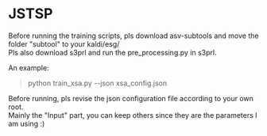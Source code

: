 # JSTSP
Before running the training scripts, pls download asv-subtools and move the folder "subtool" to your kaldi/esg/  
Pls also download s3prl and run the pre_processing.py in s3prl.

An example:
>python train_xsa.py --json xsa_config.json

Before running, pls revise the json configuration file according to your own root.  
Mainly the "Input" part, you can keep others since they are the parameters I am using :)

